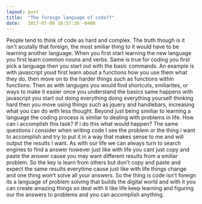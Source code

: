 ```yaml
---
layout: post
title:  "The foreign language of code??"
date:   2017-07-08 16:37:39 -0400
---
```



  People tend to think of code as hard and complex. The truth though is it isn't acutally that foreign, the most smiliar thing to it would have to be learning another language. When you first start learning the new language you first learn common nouns and verbs. Same is true for coding you first pick a language then you start out with the basic commands. An example is with javascript youd first learn about a functions how you use them what they do, then move on to the harder things such as functions within functions. Then as with languges you would find shortcuts, smiliarites, or ways to make it easier once you understand the basics same happens with javascript you start out doing everything doing everything yourself thinking hard then you move using things such as jquery and handlebars, increasing what you can do with less thought.
  Beyond just being similiar to learning a language the coding process is simliar to dealing with problems in life. How can i accomplish this task? If i do this what would happen? The same questions i consider when writing code I see the problem or the thing i want to accomplish and try to put it in a way that makes sense to me and will output the results I want. As with our life we can always turn to search engines to find a answer however just like with life you cant just copy and paste the answer cause you may want different results from a smiliar problem. So the key is learn from others but don't copy and paste and expect the same results everytime cause just like with life things change and one thing won't solve all your answers.
	So the thing is code isn't foreign its a language of problem solving that builds the digital world and with it you can create amazing things so deal with it like life keep learning and figuring our the answers to problems and you can accomplish anything.
